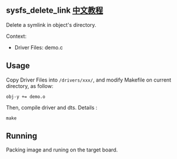 sysfs_delete_link [中文教程](https://biscuitos.github.io/blog//)
----------------------------------

Delete a symlink in object's directory.

Context:

* Driver Files: demo.c

## Usage

Copy Driver Files into `/drivers/xxx/`, and modify Makefile on current 
directory, as follow:

```
obj-y += demo.o
```

Then, compile driver and dts. Details :

```
make
```

## Running

Packing image and runing on the target board.
